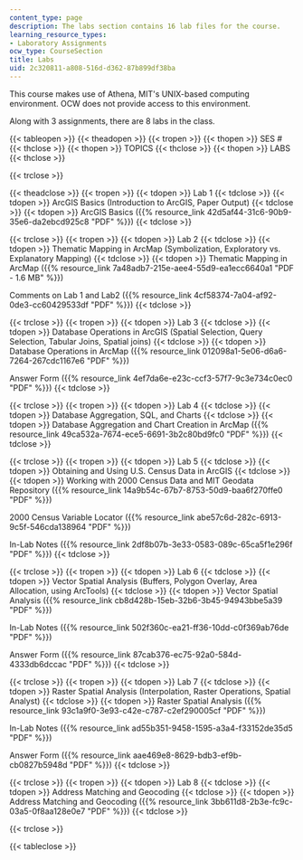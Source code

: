 ```yaml
---
content_type: page
description: The labs section contains 16 lab files for the course.
learning_resource_types:
- Laboratory Assignments
ocw_type: CourseSection
title: Labs
uid: 2c320811-a808-516d-d362-87b899df38ba
---
```


This course makes use of Athena, MIT's UNIX-based computing environment. OCW does not provide access to this environment.

Along with 3 assignments, there are 8 labs in the class.

{{< tableopen >}}
{{< theadopen >}}
{{< tropen >}}
{{< thopen >}}
SES #
{{< thclose >}}
{{< thopen >}}
TOPICS
{{< thclose >}}
{{< thopen >}}
LABS
{{< thclose >}}

{{< trclose >}}

{{< theadclose >}}
{{< tropen >}}
{{< tdopen >}}
Lab 1
{{< tdclose >}}
{{< tdopen >}}
ArcGIS Basics (Introduction to ArcGIS, Paper Output)
{{< tdclose >}}
{{< tdopen >}}
ArcGIS Basics ({{% resource_link 42d5af44-31c6-90b9-35e6-da2ebcd925c8 "PDF" %}})
{{< tdclose >}}

{{< trclose >}}
{{< tropen >}}
{{< tdopen >}}
Lab 2
{{< tdclose >}}
{{< tdopen >}}
Thematic Mapping in ArcMap (Symbolization, Exploratory vs. Explanatory Mapping)
{{< tdclose >}}
{{< tdopen >}}
Thematic Mapping in ArcMap ({{% resource_link 7a48adb7-215e-aee4-55d9-ea1ecc6640a1 "PDF - 1.6 MB" %}})  
  
Comments on Lab 1 and Lab2 ({{% resource_link 4cf58374-7a04-af92-0de3-cc60429533df "PDF" %}})
{{< tdclose >}}

{{< trclose >}}
{{< tropen >}}
{{< tdopen >}}
Lab 3
{{< tdclose >}}
{{< tdopen >}}
Database Operations in ArcGIS (Spatial Selection, Query Selection, Tabular Joins, Spatial joins)
{{< tdclose >}}
{{< tdopen >}}
Database Operations in ArcMap ({{% resource_link 012098a1-5e06-d6a6-7264-267cdc1167e6 "PDF" %}})  
  
Answer Form ({{% resource_link 4ef7da6e-e23c-ccf3-57f7-9c3e734c0ec0 "PDF" %}})
{{< tdclose >}}

{{< trclose >}}
{{< tropen >}}
{{< tdopen >}}
Lab 4
{{< tdclose >}}
{{< tdopen >}}
Database Aggregation, SQL, and Charts
{{< tdclose >}}
{{< tdopen >}}
Database Aggregation and Chart Creation in ArcMap ({{% resource_link 49ca532a-7674-ece5-6691-3b2c80bd9fc0 "PDF" %}})
{{< tdclose >}}

{{< trclose >}}
{{< tropen >}}
{{< tdopen >}}
Lab 5
{{< tdclose >}}
{{< tdopen >}}
Obtaining and Using U.S. Census Data in ArcGIS
{{< tdclose >}}
{{< tdopen >}}
Working with 2000 Census Data and MIT Geodata Repository ({{% resource_link 14a9b54c-67b7-8753-50d9-baa6f270ffe0 "PDF" %}})  
  
2000 Census Variable Locator ({{% resource_link abe57c6d-282c-6913-9c5f-546cda138964 "PDF" %}})  
  
In-Lab Notes ({{% resource_link 2df8b07b-3e33-0583-089c-65ca5f1e296f "PDF" %}})
{{< tdclose >}}

{{< trclose >}}
{{< tropen >}}
{{< tdopen >}}
Lab 6
{{< tdclose >}}
{{< tdopen >}}
Vector Spatial Analysis (Buffers, Polygon Overlay, Area Allocation, using ArcTools)
{{< tdclose >}}
{{< tdopen >}}
Vector Spatial Analysis ({{% resource_link cb8d428b-15eb-32b6-3b45-94943bbe5a39 "PDF" %}})  
  
In-Lab Notes ({{% resource_link 502f360c-ea21-ff36-10dd-c0f369ab76de "PDF" %}})  
  
Answer Form ({{% resource_link 87cab376-ec75-92a0-584d-4333db6dccac "PDF" %}})
{{< tdclose >}}

{{< trclose >}}
{{< tropen >}}
{{< tdopen >}}
Lab 7
{{< tdclose >}}
{{< tdopen >}}
Raster Spatial Analysis (Interpolation, Raster Operations, Spatial Analyst)
{{< tdclose >}}
{{< tdopen >}}
Raster Spatial Analysis ({{% resource_link 93c1a9f0-3e93-c42e-c787-c2ef290005cf "PDF" %}})  
  
In-Lab Notes ({{% resource_link ad55b351-9458-1595-a3a4-f33152de35d5 "PDF" %}})  
  
Answer Form ({{% resource_link aae469e8-8629-bdb3-ef9b-cb0827b5948d "PDF" %}})
{{< tdclose >}}

{{< trclose >}}
{{< tropen >}}
{{< tdopen >}}
Lab 8
{{< tdclose >}}
{{< tdopen >}}
Address Matching and Geocoding
{{< tdclose >}}
{{< tdopen >}}
Address Matching and Geocoding ({{% resource_link 3bb611d8-2b3e-fc9c-03a5-0f8aa128e0e7 "PDF" %}})
{{< tdclose >}}

{{< trclose >}}

{{< tableclose >}}